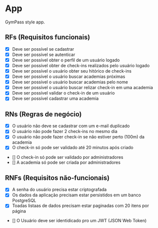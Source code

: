 # App

GymPass style app.

## RFs (Requisitos funcionais)

- [x] Deve ser possível se cadastrar
- [x] Deve ser possível se autenticar
- [x] Deve ser possível obter o perfil de um usuário logado
- [x] Deve ser possível obter de check-ins realizados pelo usuário logado
- [x] Deve ser possível o usuário obter seu hitórico de check-ins
- [x] Deve ser possível o usuário buscar academias próximas
- [x] Deve ser possível o usuário buscar academias pelo nome
- [x] Deve ser possível o usuário buscar relizar check-in em uma academia
- [x] Deve ser possível validar o check-in de um usuário
- [X] Deve ser possível cadastrar uma academia

## RNs (Regras de negócio)

- [x] O usuário não deve se cadastrar com um e-mail duplicado
- [x] O usuário não pode fazer 2 check-ins no mesmo dia
- [x] O usuário não pode fazer check-in se não estiver perto (100m) da academia
- [x] O check-in só pode ser validado até 20 minutos após criado
- [] O check-in só pode ser validado por administradores
- [] A academia só pode ser criada por administradores

## RNFs (Requisitos não-funcionais)

- [x] A senha do usuário precisa estar criptografada
- [x] Os dados da aplicação precisam estar persistidos em um banco PostgreSQL
- [x] Toadas listaas de dados precisam estar paginadas com 20 itens por página
- [] O Usuário deve ser identidicado pro um JWT (JSON Web Token)